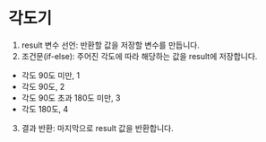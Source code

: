 # 각도기 

1. result 변수 선언: 반환할 값을 저장할 변수를 만듭니다.
2. 조건문(if-else): 주어진 각도에 따라 해당하는 값을 result에 저장합니다.
- 각도 90도 미만, 1
- 각도 90도, 2
- 각도 90도 초과 180도 미만, 3
- 각도 180도, 4
3. 결과 반환: 마지막으로 result 값을 반환합니다.